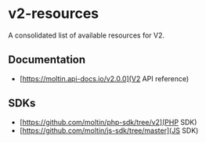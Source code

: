 # v2-resources

A consolidated list of available resources for V2.

## Documentation

- [https://moltin.api-docs.io/v2.0.0](V2 API reference)

## SDKs

- [https://github.com/moltin/php-sdk/tree/v2](PHP SDK)
- [https://github.com/moltin/js-sdk/tree/master](JS SDK)




